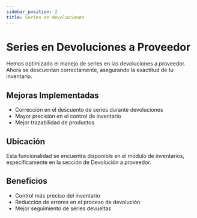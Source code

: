 ```yaml
---
sidebar_position: 2
title: Series en devoluciones
---
```


# Series en Devoluciones a Proveedor

Hemos optimizado el manejo de series en las devoluciones a proveedor. Ahora se descuentan correctamente, asegurando la exactitud de tu inventario.

## Mejoras Implementadas

- Corrección en el descuento de series durante devoluciones
- Mayor precisión en el control de inventario
- Mejor trazabilidad de productos

## Ubicación

Esta funcionalidad se encuentra disponible en el módulo de inventarios, específicamente en la sección de Devolución a proveedor.

## Beneficios

- Control más preciso del inventario
- Reducción de errores en el proceso de devolución
- Mejor seguimiento de series devueltas 
